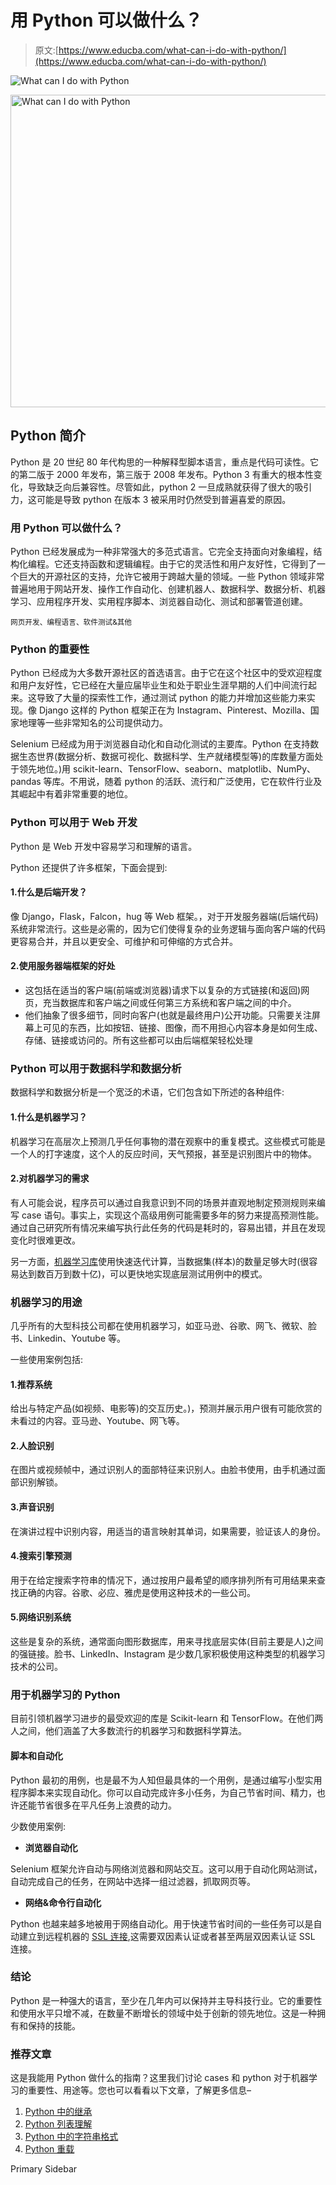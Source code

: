 # 用 Python 可以做什么？

> 原文:[https://www.educba.com/what-can-i-do-with-python/](https://www.educba.com/what-can-i-do-with-python/)

![What can I do with Python](../Images/6f5343e32e9ebb67b74f9a2a9cab31eb.png)

<noscript><img class="alignnone size-full wp-image-252094" src="../Images/6f5343e32e9ebb67b74f9a2a9cab31eb.png" alt="What can I do with Python" width="900" height="500" data-original-src="https://cdn.educba.com/academy/wp-content/uploads/2019/11/What-can-I-do-with-Python..png"/></noscript>

## Python 简介

Python 是 20 世纪 80 年代构思的一种解释型脚本语言，重点是代码可读性。它的第二版于 2000 年发布，第三版于 2008 年发布。Python 3 有重大的根本性变化，导致缺乏向后兼容性。尽管如此，python 2 一旦成熟就获得了很大的吸引力，这可能是导致 python 在版本 3 被采用时仍然受到普遍喜爱的原因。

### 用 Python 可以做什么？

Python 已经发展成为一种非常强大的多范式语言。它完全支持面向对象编程，结构化编程。它还支持函数和逻辑编程。由于它的灵活性和用户友好性，它得到了一个巨大的开源社区的支持，允许它被用于跨越大量的领域。一些 Python 领域非常普遍地用于网站开发、操作工作自动化、创建机器人、数据科学、数据分析、机器学习、应用程序开发、实用程序脚本、浏览器自动化、测试和部署管道创建。

<small>网页开发、编程语言、软件测试&其他</small>

### Python 的重要性

Python 已经成为大多数开源社区的首选语言。由于它在这个社区中的受欢迎程度和用户友好性，它已经在大量应届毕业生和处于职业生涯早期的人们中间流行起来。这导致了大量的探索性工作，通过测试 python 的能力并增加这些能力来实现。像 Django 这样的 Python 框架正在为 Instagram、Pinterest、Mozilla、国家地理等一些非常知名的公司提供动力。

Selenium 已经成为用于浏览器自动化和自动化测试的主要库。Python 在支持数据生态世界(数据分析、数据可视化、数据科学、生产就绪模型等)的库数量方面处于领先地位。)用 scikit-learn、TensorFlow、seaborn、matplotlib、NumPy、pandas 等库。不用说，随着 python 的活跃、流行和广泛使用，它在软件行业及其崛起中有着非常重要的地位。

### Python 可以用于 Web 开发

Python 是 Web 开发中容易学习和理解的语言。

Python 还提供了许多框架，下面会提到:

#### 1.什么是后端开发？

像 Django，Flask，Falcon，hug 等 Web 框架。，对于开发服务器端(后端代码)系统非常流行。这些是必需的，因为它们使得复杂的业务逻辑与面向客户端的代码更容易合并，并且以更安全、可维护和可伸缩的方式合并。

#### 2.使用服务器端框架的好处

*   这包括在适当的客户端(前端或浏览器)请求下以复杂的方式链接(和返回)网页，充当数据库和客户端之间或任何第三方系统和客户端之间的中介。
*   他们抽象了很多细节，同时向客户(也就是最终用户)公开功能。只需要关注屏幕上可见的东西，比如按钮、链接、图像，而不用担心内容本身是如何生成、存储、链接或访问的。所有这些都可以由后端框架轻松处理

### Python 可以用于数据科学和数据分析

数据科学和数据分析是一个宽泛的术语，它们包含如下所述的各种组件:

#### 1.什么是机器学习？

机器学习在高层次上预测几乎任何事物的潜在观察中的重复模式。这些模式可能是一个人的打字速度，这个人的反应时间，天气预报，甚至是识别图片中的物体。

#### 2.对机器学习的需求

有人可能会说，程序员可以通过自我意识到不同的场景并直观地制定预测规则来编写 case 语句。事实上，实现这个高级用例可能需要多年的努力来提高预测性能。通过自己研究所有情况来编写执行此任务的代码是耗时的，容易出错，并且在发现变化时很难更改。

另一方面，[机器学习库](https://www.educba.com/what-is-machine-learning/)使用快速迭代计算，当数据集(样本)的数量足够大时(很容易达到数百万到数十亿)，可以更快地实现底层测试用例中的模式。

### 机器学习的用途

几乎所有的大型科技公司都在使用机器学习，如亚马逊、谷歌、网飞、微软、脸书、Linkedin、Youtube 等。

一些使用案例包括:

#### 1.推荐系统

给出与特定产品(如视频、电影等)的交互历史。)，预测并展示用户很有可能欣赏的未看过的内容。亚马逊、Youtube、网飞等。

#### 2.人脸识别

在图片或视频帧中，通过识别人的面部特征来识别人。由脸书使用，由手机通过面部识别解锁。

#### 3.声音识别

在演讲过程中识别内容，用适当的语言映射其单词，如果需要，验证该人的身份。

#### 4.搜索引擎预测

用于在给定搜索字符串的情况下，通过按用户最希望的顺序排列所有可用结果来查找正确的内容。谷歌、必应、雅虎是使用这种技术的一些公司。

#### 5.网络识别系统

这些是复杂的系统，通常面向图形数据库，用来寻找底层实体(目前主要是人)之间的强链接。脸书、LinkedIn、Instagram 是少数几家积极使用这种类型的机器学习技术的公司。

### 用于机器学习的 Python

目前引领机器学习进步的最受欢迎的库是 Scikit-learn 和 TensorFlow。在他们两人之间，他们涵盖了大多数流行的机器学习和数据科学算法。

#### 脚本和自动化

Python 最初的用例，也是最不为人知但最具体的一个用例，是通过编写小型实用程序脚本来实现自动化。你可以自动完成许多小任务，为自己节省时间、精力，也许还能节省很多在平凡任务上浪费的动力。

少数使用案例:

*   **浏览器自动化**

Selenium 框架允许自动与网络浏览器和网站交互。这可以用于自动化网站测试，自动完成自己的任务，在网站中选择一组过滤器，抓取网页等。

*   **网络&命令行自动化**

Python 也越来越多地被用于网络自动化。用于快速节省时间的一些任务可以是自动建立到远程机器的 [SSL 连接](https://www.educba.com/what-is-ssl/),这需要双因素认证或者甚至两层双因素认证 SSL 连接。

### 结论

Python 是一种强大的语言，至少在几年内可以保持并主导科技行业。它的重要性和使用水平只增不减，在数量不断增长的领域中处于创新的领先地位。这是一种拥有和保持的技能。

### 推荐文章

这是我能用 Python 做什么的指南？这里我们讨论 cases 和 python 对于机器学习的重要性、用途等。您也可以看看以下文章，了解更多信息–

1.  [Python 中的继承](https://www.educba.com/inheritance-in-python/)
2.  [Python 列表理解](https://www.educba.com/list-comprehensions-python/)
3.  [Python 中的字符串格式](https://www.educba.com/string-formatting-in-python/)
4.  [Python 重载](https://www.educba.com/python-overloading/)

<footer class="entry-footer">

<aside class="sidebar sidebar-primary widget-area" role="complementary" aria-label="Primary Sidebar">Primary Sidebar</aside>

</footer>